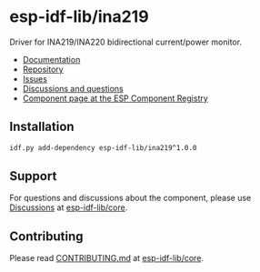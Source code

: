 # esp-idf-lib/ina219

Driver for INA219/INA220 bidirectional current/power monitor.

* [Documentation](https://esp-idf-lib.github.io/ina219/)
* [Repository](https://github.com/esp-idf-lib/ina219)
* [Issues](https://github.com/esp-idf-lib/ina219/issues)
* [Discussions and questions](https://github.com/esp-idf-lib/core/discussions)
* [Component page at the ESP Component Registry](https://components.espressif.com/components/esp-idf-lib/ina219)

## Installation

```sh
idf.py add-dependency esp-idf-lib/ina219^1.0.0
```

## Support

For questions and discussions about the component, please use
[Discussions](https://github.com/esp-idf-lib/core/discussions)
at [esp-idf-lib/core](https://github.com/esp-idf-lib/core).

## Contributing

Please read [CONTRIBUTING.md](https://github.com/esp-idf-lib/core/blob/main/CONTRIBUTING.md)
at [esp-idf-lib/core](https://github.com/esp-idf-lib/core).
